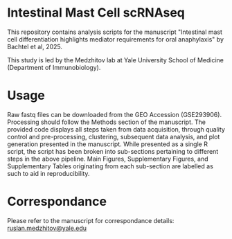 # Intestinal Mast Cell scRNAseq
This repository contains analysis scripts for the manuscript "Intestinal mast cell differentiation highlights mediator requirements for oral anaphylaxis" by Bachtel et al, 2025.

This study is led by the Medzhitov lab at Yale University School of Medicine (Department of Immunobiology).

# Usage
Raw fastq files can be downloaded from the GEO Accession (GSE293906). Processing should follow the Methods section of the manuscript. The provided code displays all steps taken from data acquisition, through quality control and pre-processing, clustering, subsequent data analysis, and plot generation presented in the manuscript. While presented as a single R script, the script has been broken into sub-sections pertaining to different steps in the above pipeline. Main Figures, Supplementary Figures, and Supplementary Tables originating from each sub-section are labelled as such to aid in reproducibility.

# Correspondance
Please refer to the manuscript for correspondance details: ruslan.medzhitov@yale.edu 
